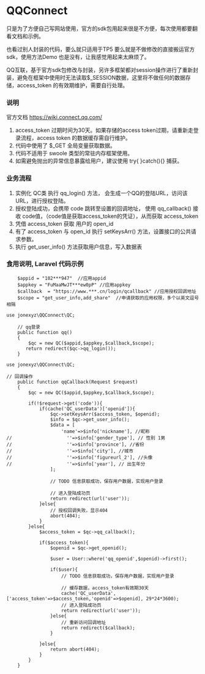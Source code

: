 # QQConnect
只是为了方便自己写网站使用，官方的sdk包用起来很是不方便，每次使用都要翻看文档和示例。

也看过别人封装的代码，要么就只适用于TP5 要么就是不做修改的直接搬运官方sdk，使用方法Demo 也是没有，让我感觉用起来太麻烦了。

QQ互联，基于官方sdk包修改与封装，另许多框架都对session操作进行了重新封装，避免在框架中使用时无法读取$_SESSION数据，这里将不做任何的数据存储，access_token 的有效期维护，需要自行处理。

### 说明
官方文档 https://wiki.connect.qq.com/
1. access_token 过期时间为30天。如果存储的access token过期，请重新走登录流程，access token 的数据缓存需自行维护。
2. 代码中使用了 $_GET 全局变量获取数据。
3. 代码不适用于 swoole 类型的常驻内存框架使用。
4. 如需避免抛出的异常信息暴露给用户，建议使用 try{ }catch(){} 捕获。


### 业务流程
1. 实例化 QC类  执行 qq_login() 方法， 会生成一个QQ的登陆URL，访问该URL，进行授权登陆。
2. 授权登陆成功，会携带 code 跳转至设置的回调地址， 使用 qq_callback() 接收 code值，（code值是获取access_token的凭证），从而获取 access_token
3. 凭借 access_token 获取 用户的 open_id
4. 有了 access_token 与 open_id 执行 setKeysArr() 方法，设置接口的公共请求参数。
5. 执行 get_user_info() 方法获取用户信息，写入数据表 

### 食用说明, Laravel 代码示例
```$xslt
    $appid = "102***947"  //应用appid
    $appkey = "FuMaaMwJT***ew0pP" //应用appkey
    $callback  = "https://www.***.cn/login/qcallback" //应用授权回调地址
    $scope = "get_user_info,add_share"  //申请获取的应用权限，多个以英文逗号相隔
```

```$xslt
use jonexyz\QQConnect\QC;

    // qq登录
    public function qq()
    {
        $qc = new QC($appid,$appkey,$callback,$scope);
       return redirect($qc->qq_login());
    }
```

```$xslt
use jonexyz\QQConnect\QC;

// 回调操作
    public function qqCallback(Request $request)
    {
        $qc = new QC($appid,$appkey,$callback,$scope);

        if(!$request->get('code')){
            if(cache('QC_userData')['openid']){
                $qc->setKeysArr($access_token, $openid);
                $info = $qc->get_user_info();
                $data = [
                    'name'=>$info['nickname'], //昵称
//                    ''=>$info['gender_type'], // 性别 1男
//                    ''=>$info['province'], //省份
//                    ''=>$info['city'], //城市
//                    ''=>$info['figureurl_2'], //头像
//                    ''=>$info['year'], // 出生年分
                ];
                
                // TODO 信息获取成功，保存用户数据，实现用户登录

                // 进入登陆成功页
                return redirect(url('user'));
            }else{
                // 授权回调失败，显示404
                abort(404);
            }
        }else{
            $access_token = $qc->qq_callback();
        
            if($access_token){
                $openid = $qc->get_openid();

                $user = User::where('qq_openid',$openid)->first();

                if($user){
                    // TODO 信息获取成功，保存用户数据，实现用户登录
                    
                    // 缓存数据，access_token有效期30天
                    cache('QC_userData',['access_token'=>$access_token,'openid'=>$openid], 29*24*3600);
                    // 进入登陆成功页
                    return redirect(url('user'));
                }else{
                    // 重新访问回调地址
                    return redirect($callback);
                }

            }else{
                return abort(404);
            }
        }
    }
```
